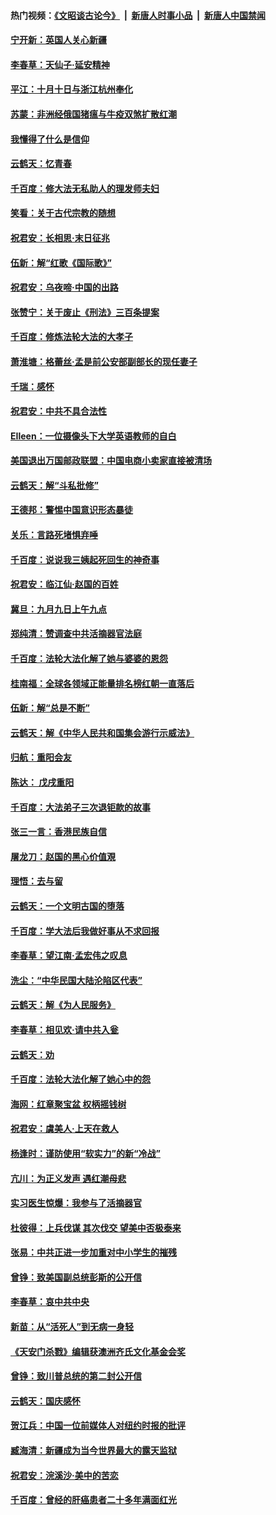 #### 热门视频：[《文昭谈古论今》](https://github.com/gfw-breaker/wenzhao/blob/master/README.md?t=10260633) &nbsp;|&nbsp; [新唐人时事小品](https://github.com/gfw-breaker/ntdtv-comedy/blob/master/README.md?t=10260633) &nbsp;|&nbsp; [新唐人中国禁闻](https://github.com/gfw-breaker/ntdtv-news/blob/master/README.md?t=10260633)

#### [宁开新：英国人关心新疆](../pages/nsc993/n10809847.md?t=10260633) 

#### [李春草：天仙子‧延安精神](../pages/nsc993/n10807053.md?t=10260633) 

#### [平江：十月十日与浙江杭州奉化](../pages/nsc993/n10807043.md?t=10260633) 

#### [苏蒙：非洲经俄国猪瘟与牛疫双煞扩散红潮](../pages/nsc993/n10807031.md?t=10260633) 

#### [我懂得了什么是信仰](../pages/nsc993/n10801554.md?t=10260633) 

#### [云鹤天：忆青春](../pages/nsc993/n10802146.md?t=10260633) 

#### [千百度：修大法无私助人的理发师夫妇](../pages/nsc993/n10802411.md?t=10260633) 

#### [笑看：关于古代宗教的随想](../pages/nsc993/n10802156.md?t=10260633) 

#### [祝君安：长相思‧末日征兆](../pages/nsc993/n10802141.md?t=10260633) 

#### [伍新：解“红歌《国际歌》”](../pages/nsc993/n10800387.md?t=10260633) 

#### [祝君安：乌夜啼‧中国的出路](../pages/nsc993/n10800368.md?t=10260633) 

#### [张赞宁：关于废止《刑法》三百条提案](../pages/nsc993/n10800416.md?t=10260633) 

#### [千百度：修炼法轮大法的大孝子](../pages/nsc993/n10799615.md?t=10260633) 

#### [萧淮塘：格蕾丝‧孟是前公安部副部长的现任妻子](../pages/nsc993/n10799586.md?t=10260633) 

#### [千瑞：感怀](../pages/nsc993/n10799581.md?t=10260633) 

#### [祝君安：中共不具合法性](../pages/nsc993/n10798264.md?t=10260633) 

#### [EIleen：一位摄像头下大学英语教师的自白](../pages/nsc993/n10797002.md?t=10260633) 

#### [美国退出万国邮政联盟：中国电商小卖家直接被清场](../pages/nsc993/n10794894.md?t=10260633) 

#### [云鹤天：解“斗私批修”](../pages/nsc993/n10794890.md?t=10260633) 

#### [王德邦：警惕中国意识形态暴徒](../pages/nsc993/n10794883.md?t=10260633) 

#### [关乐：言路死堵惧弃唾](../pages/nsc993/n10794076.md?t=10260633) 

#### [千百度：说说我三姨起死回生的神奇事](../pages/nsc993/n10794283.md?t=10260633) 

#### [祝君安：临江仙‧赵国的百姓](../pages/nsc993/n10794048.md?t=10260633) 

#### [冀旦：九月九日上午九点](../pages/nsc993/n10794036.md?t=10260633) 

#### [郑纯清：赞调查中共活摘器官法庭](../pages/nsc993/n10791263.md?t=10260633) 

#### [千百度：法轮大法化解了她与婆婆的恩怨](../pages/nsc993/n10791631.md?t=10260633) 

#### [桂南福：全球各领域正能量排名榜红朝一直落后](../pages/nsc993/n10791212.md?t=10260633) 

#### [伍新：解“总是不断”](../pages/nsc993/n10791175.md?t=10260633) 

#### [云鹤天：解《中华人民共和国集会游行示威法》](../pages/nsc993/n10788984.md?t=10260633) 

#### [归航：重阳会友](../pages/nsc993/n10788972.md?t=10260633) 

#### [陈达： 戊戌重阳](../pages/nsc993/n10788955.md?t=10260633) 

#### [千百度：大法弟子三次退钜款的故事](../pages/nsc993/n10788888.md?t=10260633) 

#### [张三一言：香港民族自信](../pages/nsc993/n10788940.md?t=10260633) 

#### [屠龙刀：赵国的黑心价值覌](../pages/nsc993/n10786800.md?t=10260633) 

#### [理悟：去与留](../pages/nsc993/n10786798.md?t=10260633) 

#### [云鹤天：一个文明古国的堕落](../pages/nsc993/n10786791.md?t=10260633) 

#### [千百度：学大法后我做好事从不求回报](../pages/nsc993/n10786688.md?t=10260633) 

#### [李春草：望江南‧孟宏伟之叹息](../pages/nsc993/n10786183.md?t=10260633) 

#### [洗尘：“中华民国大陆沦陷区代表”](../pages/nsc993/n10786166.md?t=10260633) 

#### [云鹤天：解《为人民服务》](../pages/nsc993/n10786176.md?t=10260633) 

#### [李春草：相见欢‧请中共入瓮](../pages/nsc993/n10785067.md?t=10260633) 

#### [云鹤天：劝](../pages/nsc993/n10785051.md?t=10260633) 

#### [千百度：法轮大法化解了她心中的怨](../pages/nsc993/n10783905.md?t=10260633) 

#### [海网：红章聚宝盆 权柄摇钱树](../pages/nsc993/n10783866.md?t=10260633) 

#### [祝君安：虞美人‧上天在救人](../pages/nsc993/n10783846.md?t=10260633) 

#### [杨逢时：谨防使用“软实力”的新“冷战”](../pages/nsc993/n10783795.md?t=10260633) 

#### [亢川：为正义发声 遇红潮母悲](../pages/nsc993/n10783768.md?t=10260633) 

#### [实习医生惊爆：我参与了活摘器官](../pages/nsc993/n10782508.md?t=10260633) 

#### [杜彼得：上兵伐谋 其次伐交 望美中否极泰来](../pages/nsc993/n10782571.md?t=10260633) 

#### [张易：中共正进一步加重对中小学生的摧残](../pages/nsc993/n10781866.md?t=10260633) 

#### [曾铮：致美国副总统彭斯的公开信](../pages/nsc993/n10779942.md?t=10260633) 

#### [李春草：哀中共中央](../pages/nsc993/n10778921.md?t=10260633) 

#### [新苗：从“活死人”到无病一身轻](../pages/nsc993/n10778538.md?t=10260633) 

#### [《天安门杀戮》编辑获澳洲齐氏文化基金会奖](../pages/nsc993/n10777219.md?t=10260633) 

#### [曾铮：致川普总统的第二封公开信](../pages/nsc993/n10777329.md?t=10260633) 

#### [云鹤天：国庆感怀](../pages/nsc993/n10775823.md?t=10260633) 

#### [贺江兵：中国一位前媒体人对纽约时报的批评](../pages/nsc993/n10776626.md?t=10260633) 

#### [臧海清：新疆成为当今世界最大的露天监狱](../pages/nsc993/n10775817.md?t=10260633) 

#### [祝君安：浣溪沙‧美中的苦恋](../pages/nsc993/n10775813.md?t=10260633) 

#### [千百度：曾经的肝癌患者二十多年满面红光](../pages/nsc993/n10775728.md?t=10260633) 

